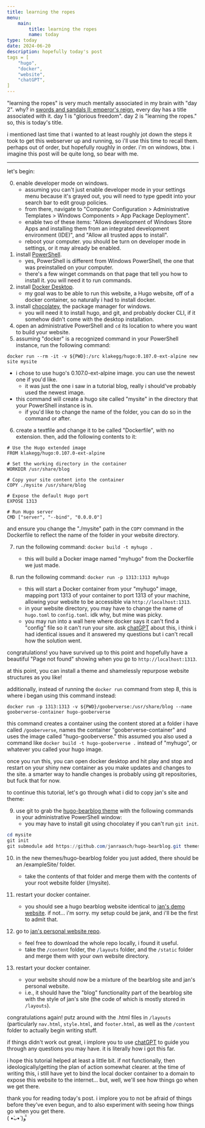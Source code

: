 ```yaml
---
title: learning the ropes
menu:
    main:
        title: learning the ropes
        name: today
type: today
date: 2024-06-20
description: hopefully today's post
tags = [
    "hugo",
    "docker",
    "website",
    "chatGPT",
]
---
```


"learning the ropes" is very much mentally associated in my brain with "day 2". why? in [swords and sandals II: emperor's reign](https://youtu.be/hq1OiFKlfvg?t=282), every day has a title associated with it. day 1 is "glorious freedom". day 2 is "learning the ropes." so, this is today's title.

i mentioned last time that i wanted to at least roughly jot down the steps it took to get this webserver up and running, so i'll use this time to recall them. perhaps out of order, but hopefully roughly in order. i'm on windows, btw. i imagine this post will be quite long, so bear with me.

---

let's begin:

0. enable developer mode on windows.
    * assuming you can't just enable developer mode in your settings menu because it's grayed out, you will need to type gpedit into your search bar to edit group policies. 
    * from there, navigate to "Computer Configuration > Administrative Templates > Windows Components > App Package Deployment". 
    * enable two of these items: "Allows development of Windows Store Apps and installing them from an integrated development environment (IDE)", and "Allow all trusted apps to install".
    * reboot your computer. you should be turn on developer mode in settings, or it may already be enabled.
1. install [PowerShell](https://learn.microsoft.com/en-us/powershell/scripting/install/installing-powershell-on-windows?view=powershell-7.4).
    * yes, PowerShell is different from Windows PowerShell, the one that was preinstalled on your computer.
    * there's a few winget commands on that page that tell you how to install it. you will need it to run commands.
2. install [Docker Desktop](https://docs.docker.com/engine/install/). 
    * my goal was to be able to run this website, a Hugo website, off of a docker container, so naturally i had to install docker.
3. install [chocolatey](https://chocolatey.org/install), the package manager for windows. 
    * you will need it to install hugo, and git, and probably docker CLI, if it somehow didn't come with the desktop installation.
4. open an administrative PowerShell and `cd` its location to where you want to build your website.
5. assuming "docker" is a recognized command in your PowerShell instance, run the following command: 

```
docker run --rm -it -v ${PWD}:/src klakegg/hugo:0.107.0-ext-alpine new site mysite
```

* i chose to use hugo's 0.107.0-ext-alpine image. you can use the newest one if you'd like. 
    * it was just the one i saw in a tutorial blog, really i should've probably used the newest image.
* this command will create a hugo site called "mysite" in the directory that your PowerShell instance is in. 
    * if you'd like to change the name of the folder, you can do so in the command or after.
6. create a textfile and change it to be called "Dockerfile", with no extension. then, add the following contents to it: 

```docker
# Use the Hugo extended image
FROM klakegg/hugo:0.107.0-ext-alpine

# Set the working directory in the container
WORKDIR /usr/share/blog

# Copy your site content into the container
COPY ./mysite /usr/share/blog

# Expose the default Hugo port
EXPOSE 1313

# Run Hugo server
CMD ["server", "--bind", "0.0.0.0"]
``` 
and ensure you change the "./mysite" path in the `COPY` command in the Dockerfile to reflect the name of the folder in your website directory.

7. run the following command: `docker build -t myhugo .`
    * this will build a Docker image named "myhugo" from the Dockerfile we just made.

8. run the following command: `docker run -p 1313:1313 myhugo`
    * this will start a Docker container from your "myhugo" image, mapping port 1313 of your container to port 1313 of your machine, allowing your website to be accessible via `http://localhost:1313`.
    * in your website directory, you may have to change the name of `hugo.toml` to `config.toml`. idk why, but mine was picky.
    * you may run into a wall here where docker says it can't find a "config" file so it can't run your site. ask [chatGPT](https://chat.openai.com) about this, i think i had identical issues and it answered my questions but i can't recall how the solution went.

congratulations! you have survived up to this point and hopefully have a beautiful "Page not found" showing when you go to `http://localhost:1313`.

at this point, you can install a theme and shamelessly repurpose website structures as you like!

additionally, instead of running the `docker run` command from step 8, this is where i began using this command instead: 

`docker run -p 1313:1313 -v ${PWD}/gooberverse:/usr/share/blog --name gooberverse-container hugo-gooberverse`

this command creates a container using the content stored at a folder i have called `/gooberverse`, names the container "gooberverse-container" and uses the image called "hugo-gooberverse." this assumed you also used a command like `docker build -t hugo-gooberverse .` instead of "myhugo", or whatever you called your hugo image.

once you run this, you can open docker desktop and hit play and stop and restart on your shiny new container as you make updates and changes to the site. a smarter way to handle changes is probably using git repositories, but fuck that for now.

to continue this tutorial, let's go through what i did to copy jan's site and theme:

9. use git to grab the [hugo-bearblog theme](https://github.com/janraasch/hugo-bearblog/) with the following commands in your administrative PowerShell window:
    * you may have to install git using chocolatey if you can't run `git init`. 

```Powershell
cd mysite
git init
git submodule add https://github.com/janraasch/hugo-bearblog.git themes/hugo-bearblog
``` 

10. in the new themes/hugo-bearblog folder you just added, there should be an /exampleSite/ folder.
    * take the contents of that folder and merge them with the contents of your root website folder (/mysite).

11. restart your docker container.
    * you should see a hugo bearblog website identical to [jan's demo website](https://janraasch.github.io/hugo-bearblog/). if not... i'm sorry. my setup could be jank, and i'll be the first to admit that.

12. go to [jan's personal website repo](https://github.com/janraasch/janraaschcom/tree/master).
    * feel free to download the whole repo locally, i found it useful.
    * take the `/content` folder, the `/layouts` folder, and the `/static` folder and merge them with your own website directory.

13. restart your docker container.
    * your website should now be a mixture of the bearblog site and jan's personal website.
    * i.e., it should have the "blog" functionality part of the bearblog site with the style of jan's site (the code of which is mostly stored in `/layouts`).

congratulations again! putz around with the .html files in `/layouts` (particularly `nav.html`, `style.html`, and `footer.html`, as well as the `/content` folder to actually begin writing stuff.

if things didn't work out great, i implore you to use [chatGPT](https://chat.openai.com) to guide you through any questions you may have. it is literally how i got this far.

i hope this tutorial helped at least a little bit. if not functionally, then ideologically/getting the plan of action somewhat clearer. at the time of writing this, i still have yet to bind the local docker container to a domain to expose this website to the internet... but, well, we'll see how things go when we get there.

thank you for reading today's post. i implore you to not be afraid of things before they've even begun, and to also experiment with seeing how things go when you get there.\
( •̀ᴗ•́ )و ̑̑

